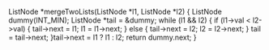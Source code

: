 ListNode *mergeTwoLists(ListNode *l1, ListNode *l2) {
ListNode dummy(INT_MIN);
ListNode *tail = &dummy;
while (l1 && l2) {
if (l1->val < l2->val) {
tail->next = l1;
l1 = l1->next;
} else {
tail->next = l2;
l2 = l2->next;
}
tail = tail->next;
}
​
tail->next = l1 ? l1 : l2;
return dummy.next;
}